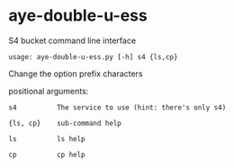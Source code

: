# aye-double-u-ess
S4 bucket command line interface

    usage: aye-double-u-ess.py [-h] s4 {ls,cp}

Change the option prefix characters

positional arguments:

    s4          The service to use (hint: there's only s4)

    {ls, cp}    sub-command help

    ls          ls help

    cp          cp help
